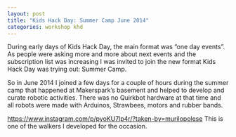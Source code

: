 ```yaml
---
layout: post
title: "Kids Hack Day: Summer Camp June 2014"
categories: workshop khd
---
```


During early days of Kids Hack Day, the main format was “one day events”. As people were asking more and more about next events and the subscription list was increasing I was invited to join the new format Kids Hack Day was trying out: Summer Camp.

So in June 2014 I joined a few days for a couple of hours during the summer camp that happened at Makerspark’s basement and helped to develop and curate robotic activities. There was no Quirkbot hardware at that time and all robots were made with Arduinos, Strawbees, motors and rubber bands.

https://www.instagram.com/p/pyoKU7lp4r/?taken-by=murilopolese
This is one of the walkers I developed for the occasion.
